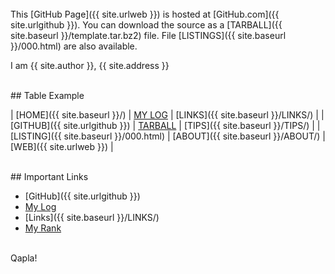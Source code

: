 ---
---

<br>
This [GitHub Page]({{ site.urlweb }}) is hosted at [GitHub.com]({{ site.urlgithub }}).
You can download the source as a
[TARBALL]({{ site.baseurl }}/template.tar.bz2) file.
File [LISTINGS]({{ site.baseurl }}/000.html) are also available.

I am {{ site.author }}, {{ site.address }}

<br>
## Table Example

| [HOME]({{ site.baseurl }}/) | [MY LOG](https://ramdhanfirdaus.github.io/os212/TXT/mylog.txt) | [LINKS]({{ site.baseurl }}/LINKS/) |
| [GITHUB]({{ site.urlgithub }}) | [TARBALL](https://os.vlsm.org/Log/ramdhanfirdaus.tar.bz2.txt) | [TIPS]({{ site.baseurl }}/TIPS/) |
| [LISTING]({{ site.baseurl }}/000.html) | [ABOUT]({{ site.baseurl }}/ABOUT/) | [WEB]({{ site.urlweb }}) |

<br>
## Important Links

* [GitHub]({{ site.urlgithub }})
* [My Log](https://ramdhanfirdaus.github.io/os212/TXT/mylog.txt)
* [Links]({{ site.baseurl }}/LINKS/)
* [My Rank](https://ramdhanfirdaus.github.io/os212/TXT/myrank.txt)


<br>
Qapla!
